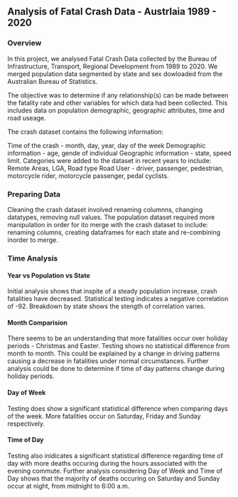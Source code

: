 
## Analysis of Fatal Crash Data - Austrlaia 1989 - 2020

### Overview
In this project, we analysed Fatal Crash Data collected by the Bureau of Infrastructure, Transport, Regional Development from 1989 to 2020. We merged population data segmented by state and sex dowloaded from the Australian Bureau of Statistics.

The objective was to determine if any relationship(s) can be made between the fatality rate and other variables for which data had been collected. This includes data on population demographic, geographic attributes, time and road useage.

The crash dataset contains the following information:

Time of the crash - month, day, year, day of the week
Demographic information - age, gende of individual
Geographic information - state, speed limit. Categories were added to the dataset in recent years to include: Remote Areas, LGA, Road type
Road User - driver, passenger, pedestrian, motorcycle rider, motorcycle passenger, pedal cyclists.

### Preparing Data

Cleaning the crash dataset involved renaming columnns, changing datatypes, removing null values. The population dataset required more manipulation in order for ito merge with the crash dataset to include: renaming columns, creating dataframes for each state and re-combining inorder to merge.

### Time Analysis

#### Year vs Population vs State

Initial analysis shows that inspite of a steady population increase, crash fatalities have decreased. Statistical testing indicates a negative correlation of -92. Breakdown by state shows the stength of correlation varies.

#### Month Comparision

There seems to be an understanding that more fatalities occur over holiday periods - Christmas and Easter. Testing shows no statistical difference from month to month. This could be explained by a change in driving patterns causing a decrease in fatalities under normal circumstances. Further analysis could be done to determine if time of day patterns change during holiday periods.

#### Day of Week

Testing does show a significant statistical difference when comparing days of the week. More fatalities occur on Saturday, Friday and Sunday respectively.

#### Time of Day

Testing also inidicates a significant statistical difference regarding time of day with more deaths occuring during the hours associated with the evening commute. Further analysis considering Day of Week and Time of Day shows that the majority of deaths occuring on Saturday and Sunday occur at night, from midnight to 6:00 a.m.
